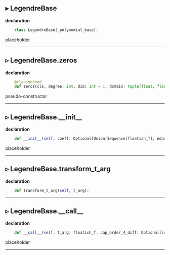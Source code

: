 
▸ LegendreBase
-----
**declaration**

```python
    class LegendreBase(_polynomial_base): 
```


placeholder



-----
▹ LegendreBase.zeros
-----

**declaration**

```python
    @classmethod 
    def zeros(cls, degree: int, dim: int = 1, domain: tuple[float, float] = (-1.0, 1.0)) -> 'LegendreBase': 
```


pseudo-constructor



-----

▹ LegendreBase.\_\_init\_\_
-----

**declaration**

```python
    def __init__(self, coeff: Optional[Union[Sequence[floatish_T], ndarray_T[floatish_T]]] = None, domain: tuple[float, float] = (-1.0, 1.0)): 
```


placeholder



-----

▹ LegendreBase.transform\_t\_arg
-----

**declaration**

```python
    def transform_t_arg(self, t_arg): 
```



-----

▹ LegendreBase.\_\_call\_\_
-----

**declaration**

```python
    def __call__(self, t_arg: floatish_T, cap_order_4_diff: Optional[int] = None, outs: Optional[ndarray_T[floatish_T]] = None, outs_P_prev: Optional[ndarray_T[floatish_T]] = None, outs_P_curr: Optional[ndarray_T[floatish_T]] = None, outs_P_succ: Optional[ndarray_T[floatish_T]] = None, dtype: Optional[dtype_T] = None) -> ndarray_T[floatish_T]: 
```


placeholder



-----
